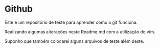 # Github

Este é um repositório de teste para aprender como o git funciona.

Realizando algumas alterações neste Readme.md com a utilização do vim.

Suponho que também colocarei alguns arquivos de teste além deste.

